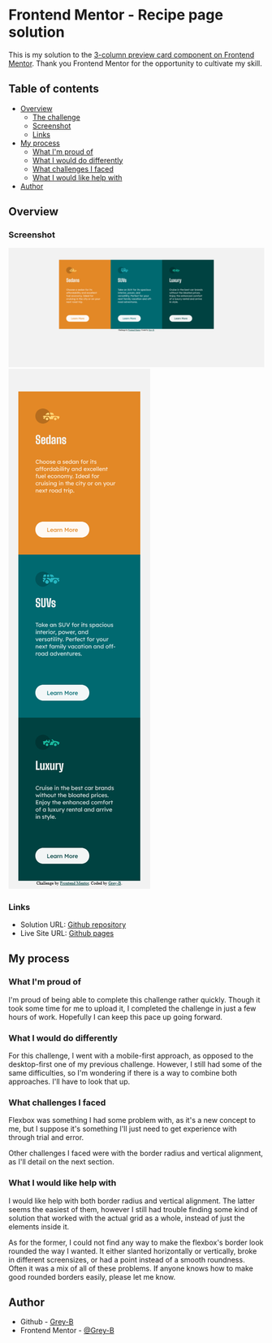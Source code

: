 # Frontend Mentor - Recipe page solution

This is my solution to the [3-column preview card component on Frontend Mentor](https://www.frontendmentor.io/challenges/3column-preview-card-component-pH92eAR2-). Thank you Frontend Mentor for the opportunity to cultivate my skill.

## Table of contents

- [Overview](#overview)
  - [The challenge](#the-challenge)
  - [Screenshot](#screenshot)
  - [Links](#links)
- [My process](#my-process)
  - [What I'm proud of](#what-im-proud-of)
  - [What I would do differently](#what-i-would-do-differently)
  - [What challenges I faced](#what-challenges-i-faced)
  - [What I would like help with](#what-i-would-like-help-with)
- [Author](#author)

## Overview

### Screenshot

![Screenshot of the webpage on desktop.](design/Solution_desktop.png)
![Screenshot of the webpage on mobile.](design/Solution_mobile.png)

### Links

- Solution URL: [Github repository]()
- Live Site URL: [Github pages]()

## My process

### What I'm proud of
I'm proud of being able to complete this challenge rather quickly. Though it took some time for me to upload it, I completed the challenge in just a few hours of work. Hopefully I can keep this pace up going forward.

### What I would do differently
For this challenge, I went with a mobile-first approach, as opposed to the desktop-first one of my previous challenge. However, I still had some of the same difficulties, so I'm wondering if there is a way to combine both approaches. I'll have to look that up.

### What challenges I faced
Flexbox was something I had some problem with, as it's a new concept to me, but I suppose it's something I'll just need to get experience with through trial and error.

Other challenges I faced were with the border radius and vertical alignment, as I'll detail on the next section.

### What I would like help with
I would like help with both border radius and vertical alignment. The latter seems the easiest of them, however I still had trouble finding some kind of solution that worked with the actual grid as a whole, instead of just the elements inside it. 

As for the former, I could not find any way to make the flexbox's border look rounded the way I wanted. It either slanted horizontally or vertically, broke in different screensizes, or had a point instead of a smooth roundness. Often it was a mix of all of these problems. If anyone knows how to make good rounded borders easily, please let me know.

## Author

- Github - [Grey-B](https://github.com/Grey-B)
- Frontend Mentor - [@Grey-B](https://www.frontendmentor.io/profile/Grey-B)
